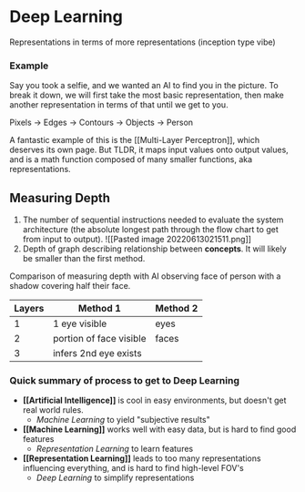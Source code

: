 # Deep Learning
Representations in terms of more representations (inception type vibe)

### Example
Say you took a selfie, and we wanted an AI to find you in the picture. To break it down, we will first take the most basic representation, then make another representation in terms of that until we get to you.

Pixels -> Edges -> Contours -> Objects -> Person

A fantastic example of this is the [[Multi-Layer Perceptron]], which deserves its own page. But TLDR, it maps input values onto output values, and is a math function composed of many smaller functions, aka representations.

## Measuring Depth
1. The number of sequential instructions needed to evaluate the system architecture (the absolute longest path through the flow chart to get from input to output). ![[Pasted image 20220613021511.png]]
2. Depth of graph describing relationship between **concepts**. It will likely be smaller than the first method. 

Comparison of measuring depth with AI observing face of person with a shadow covering half their face.

Layers | Method 1 | Method 2
------------ | ------------ | ------------
1 |  1 eye visible | eyes
2 | portion of face visible | faces
3 | infers 2nd eye exists | 

### Quick summary of process to get to Deep Learning
- **[[Artificial Intelligence]]** is cool in easy environments, but doesn't get real world rules.
	- *Machine Learning* to yield "subjective results"
- **[[Machine Learning]]** works well with easy data, but is hard to find good features
	- *Representation Learning* to learn features
- **[[Representation Learning]]** leads to too many representations influencing everything, and is hard to find high-level FOV's
	- *Deep Learning* to simplify representations